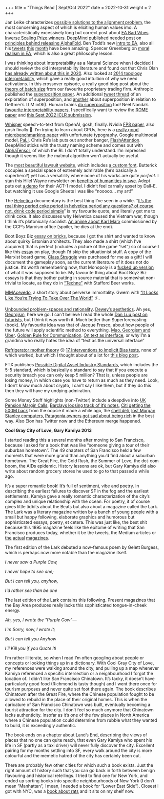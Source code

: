 +++
title = "Things Read | Sept/Oct 2022"
date = 2022-10-31
weight = 2
+++

Jan Leike characterizes [possible solutions to the alignment problem](https://aligned.substack.com/p/alignment-solution), the most concerning aspect of which is eliciting human values imo. A characteristically excessively long but correct post about [EA Bad Vibes](https://forum.effectivealtruism.org/posts/xomFCNXwNBeXtLq53/bad-omens-in-current-community-building). [Inverse Scaling Prize winners](https://irmckenzie.co.uk/round1). DeepMind published needed post on [principles behind releasing AlphaFold](https://www.deepmind.com/blog/how-our-principles-helped-define-alphafolds-release). Ben Todd’s new [intro to EA](https://www.effectivealtruism.org/articles/introduction-to-effective-altruism#what-values-unite-effective-altruism), also all his [tweets](https://twitter.com/ben_j_todd/status/1586338738841751552) [this](https://twitter.com/ben_j_todd/status/1585615622993596416) [month](https://twitter.com/ben_j_todd/status/1586347168344178688) have been amazing. Spencer Greenberg on [moral realism in EA](https://www.spencergreenberg.com/2022/08/tensions-between-moral-anti-realism-and-effective-altruism/), which is also a great philosophy lesson. 

I was thinking about Interpretability as a Natural Science when I decided I should review the old interpretability literature and found out that Chris Olah [has already written about this in 2020](https://distill.pub/2020/circuits/zoom-in/#claim-1). Also looked at [2014 topology interpretability](https://colah.github.io/posts/2014-03-NN-Manifolds-Topology/), which gave a really good intuition of why we need activations. In this crossover episode, a really good blog post about the [theory of batch size](https://blog.janestreet.com/does-batch-size-matter/) from our favourite proprietary trading firm. Anthropic published the [superposition paper](https://transformer-circuits.pub/2022/toy_model/index.html). An additional [tweet thread](https://twitter.com/sbeckerkahn/status/1572255478666649602) of an exploration of superposition, and [another](https://twitter.com/NeelNanda5/status/1570217241618305024) about superposition in relation to Dettmer’s LLM.int8(). Human brains [do superposition](https://www.matrig.net/publications/articles/fusi2016.pdf) too! Neel Nanda’s [favourite interpretability papers](https://www.neelnanda.io/mechanistic-interpretability/favourite-papers), I specifically want to review the [ROME paper](https://www.alignmentforum.org/posts/AcKRB8wDpdaN6v6ru/interpreting-gpt-the-logit-lens) and [this Sept 2022 ICLR submission](https://openreview.net/forum?id=NpsVSN6o4ul).

[Whisper](https://cdn.openai.com/papers/whisper.pdf) speech-to-text from OpenAI, gosh, finally. Nvidia [FP8 paper](https://arxiv.org/pdf/2209.05433.pdf), also gosh finally 🥺. I’m trying to learn about GPUs, here is a [really good microbenchmarking paper](https://arxiv.org/pdf/2206.02874.pdf) with unfortunate typography. Google multimodal model, [PaLI](https://arxiv.org/abs/2209.06794). Chris Ré’s lab puts out another banger, [FlashAttention](https://arxiv.org/abs/2205.14135). DeepMind sticks with the trusty naming scheme and comes out with [AlphaTensor](https://www.nature.com/articles/d41586-019-03083-5), of which the RL I don’t totally understand. I’m impressed though it seems like the matmul algorithm won’t actually be useful. 

The [most beautiful lawsuit website](https://githubcopilotinvestigation.com/), which includes [a custom font](https://twitter.com/kipperrii/status/1585040378709037057). Butterick occupies a special  space of extremely admirable (he’s basically a superhero?) yet has a versatility where none of his works are quite *perfect*. I stan this Hilel Wayne newsletter on [benefits of humanities in swe](https://buttondown.email/hillelwayne/archive/on-the-benefits-of-humanities-in-software/). Adept puts out [a demo](https://www.adept.ai/act) for their ACT-1 model. I didn’t feel carnally upset by Dall-E, but watching it use Google Sheets I was like “nooooo... my art!”

The [Helvetica](https://en.wikipedia.org/wiki/Helvetica_(film)) documentary is the best thing I’ve seen in a while. “[It’s the real thing period coke period in helvetica period any questions? of course not. drink code period simple](https://twitter.com/kipperrii/status/1581705698265640961)” is my favourite quote, and literally got me to drink coke. It also discusses why Helvetica caused the Vietnam war, though I think it’s platonically socialist. [An anime about Karl Marx](https://en.m.wikipedia.org/wiki/The_Leader_(web_series)) commissioned by the CCP’s Marxism office (spoiler, he dies at the end). 

Boot Boyz Biz [essay on bricks](https://boot-boyz.biz/collections/archive/products/brick-pencil), because I got the shirt and wanted to know about quirky Estonian architects. They also made a shirt (which I’ve acquired) that is perfect (includes a picture of the game “set”) so of course I like this [essay](https://boot-boyz.biz/products/games) on play, though I’d skip the situationist stuff. A copy of the Marxist board game, [Class Struggle](https://en.wikipedia.org/wiki/Class_Struggle_(board_game)) was purchased for me as a gift! I will document the gameplay soon, as the current literature of it does not do justice. It’s worth remembering now, that Monopoly is a [fucked up version](https://en.wikipedia.org/wiki/The_Landlord%27s_Game) of what it was supposed to be. My favourite thing about Boot Boyz Biz essays is that they bother putting in source material that is somewhat non-trivial to locate, as they do in [“Techne”](https://boot-boyz.biz/collections/archive/products/stafford-beer-techne) with Stafford Beer works.

[MMAcevedo](https://qntm.org/mmacevedo), a short story about perverse immortality. Gwern with [“It Looks Like You’re Trying To Take Over The World”](https://www.gwern.net/fiction/Clippy) 🖇️. 

[Unbounded problem-spaces and rationality](https://gravitylobby.club/decisions.html). [Dewey’s aesthetics](https://gravitylobby.club/dewey.html). Ah yes, [Georgism](https://gravitylobby.club/trashcan.html), here we go. I can’t believe I read the whole [Dan Luu post on futurists](https://danluu.com/futurist-predictions/), but I think it was worth it. Much better than Superforecasting (book). My favourite idea was that of Jacque Fresco, about how people of the future will apply scientific method to everything. [Mao, Georgism and Uber](https://twitter.com/ctbeiser/status/1557185814500708353/photo/1). [Golden Rule for Communication](https://chrislakin.substack.com/p/117519ef-c95e-45bb-86d9-080a4bd418c8). [On text as interface](https://twitter.com/tobyshooters/status/1569815892996853771), or why I’m a grandma who really hates the idea of “text as the universal interface” 

[Refrigerator mother theory](https://en.wikipedia.org/wiki/Refrigerator_mother_theory) 😕 [17 Interventions to Implicit Bias tests](https://psyarxiv.com/ktgwv), none of which worked, but which I thought about of a lot for [this blog post](https://kipp.ly/blog/ideas-about-discrimination/). 

FTX publishes [Possible Digital Asset Industry Standards](https://www.ftxpolicy.com/posts/possible-digital-asset-industry-standards), which includes the 5-5 standard, which is basically a standard to say that if you execute a security breach you can only keep 5 million? That is, unless people are losing money, in which case you have to return as much as they need. Look, I don’t know much about crypto, I can’t say I like them, but if they do this then they will have my undying admiration. 

Some Money Stuff highlights (non-Twitter) include a deepdive into [UK Pension Margin Calls](https://www.bloomberg.com/opinion/articles/2022-09-29/uk-pensions-got-margin-calls#xj4y7vzkg), [Barclays loosing track of it’s notes](https://www.bloomberg.com/opinion/articles/2022-10-04/barclays-lost-track-of-its-notes#xj4y7vzkg), [Citi getting the 500M back](https://www.bloomberg.com/opinion/articles/2022-09-12/citi-got-its-500-million-back#xj4y7vzkg) from the oopsie it made a while ago, the [shell deli](https://www.bloomberg.com/opinion/articles/2022-09-28/the-deli-was-allegedly-a-fraud#xj4y7vzkg), [lost Morgan Stanley computers](https://www.bloomberg.com/opinion/articles/2022-09-20/morgan-stanley-lost-some-hard-drives#xj4y7vzkg), [Patagonia owners got sad about being rich](https://www.bloomberg.com/opinion/articles/2022-09-15/patagonia-has-no-more-owners#xj4y7vzkg) in the best way. Also Elon has Twitter now and the Ethereum merge happened. 

******************************************************Cool Gray City of Love, Gary Kamiya 2013******************************************************

I started reading this a several months after moving to San Francisco, because I asked for a book that was like “someone giving a tour of their suburban hometown”. The 49 chapters of San Francisco held a few moments that were more grand than anything you’d find about a suburban hometown. The Great Fire, the Gold Rush, the Summer of Love, the dot-com boom, the AIDs epidemic. History lessons are ok, but Gary Kamiya did also write about random grocery stores he used to go to that passed a while ago. 

It’s a super romantic book! It’s full of sentiment, vibe and poetry. In describing the earliest failures to discover SF in the fog and the earliest settlements, Kamiya gave a really romantic characterization of the city’s complex and unique relationship with the ocean. For poetry, it of course gives little tidbits about the Beats but also about a magazine called the Lark. The Lark was a literary magazine written by a bunch of young people with a small but happy following, elaborate graphics and humorous but sophisticated essays, poetry, et cetera. This was just like, the best shit because this 1895 magazine feels like the epitome of writing that San Francisco produces today, whether it be the tweets, the Medium articles or [the](https://www.kernelmag.io/) [actual](https://www.palladiummag.com/) [magazines](https://logicmag.io/). 

The first edition of the Lark debuted a now-famous poem by Gelett Burgess, which is perhaps now more notable than the magazine itself.

*I never saw a Purple Cow,*

*I never hope to see one;*

*But I can tell you, anyhow,*

*I'd rather see than be one*

The last edition of the Lark contains this following. Present magazines that the Bay Area produces really lacks this sophisticated tongue-in-cheek energy. 

*Ah, yes, I wrote the "Purple Cow"—*

*I'm Sorry, now, I wrote it;*

*But I can tell you Anyhow*

*I'll Kill you if you Quote it!*

I’m rather illiterate, so when I read I’m often googling about people or concepts or looking things up in a dictionary. With Cool Gray City of Love, my references were walking around the city, and pulling up a map whenever Kamiya referenced a specific intersection or a neighbourhood I forgot the location of. I didn’t like San Francisco Chinatown. It’s tacky, it doesn’t have particularly good food (Richmond is tasty though) and I went there once for tourism purposes and never quite set foot there again. The book describes Chinatown after the Great Fire, where the Chinese population fought to be allowed to rebuild in the place of their original homes. This is when the caricature of San Francisco Chinatown was built, eventually becoming a tourist attraction for the city. I don’t feel so much anymore that Chinatown lacks authenticity. Insofar as it’s one of the few places in North America where a Chinese population could determine from rubble what they wanted to build, it is exceedingly authentic. 

The book ends on a chapter about Land’s End, describing the views of places that no one can quite reach, that even Gary Kamiya who spent his life in SF (partly as a taxi driver) will never fully discover the city. Excellent pairing for my months settling into SF, every walk around the city is more colourful and the memetic hatred of the city has certainly been cut. 

There are probably few other cities for which such a book exists. Just the right amount of history such that you can go back in forth between benign flavouring and historical retellings. I tried to find one for New York, and ended up sorting books into specific neighbourhoods of New York (I don’t mean “Manhattan”, I mean, I needed a book for “Lower East Side”). Closest I got with NYC, was a [book about rats](https://www.goodreads.com/book/show/9824.Rats) and it sits on my shelf now.